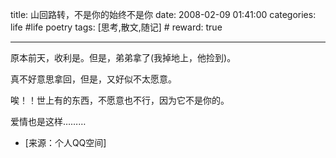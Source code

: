 title: 山回路转，不是你的始终不是你 
date: 2008-02-09 01:41:00
categories: life #life poetry
tags: [思考,散文,随记]  # <!--more-->
reward: true

---


原本前天，收利是。但是，弟弟拿了(我掉地上，他捡到)。

真不好意思拿回，但是，又好似不太愿意。

唉！！世上有的东西，不愿意也不行，因为它不是你的。

爱情也是这样………


- [来源：个人QQ空间]
